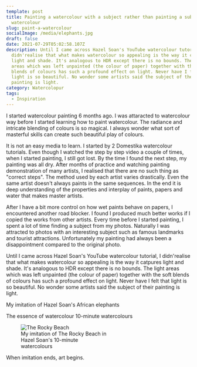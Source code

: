 ```yaml
---
template: post
title: Painting a watercolour with a subject rather than painting a subject with
  watercolour
slug: paint-a-watercolour
socialImage: /media/elephants.jpg
draft: false
date: 2021-07-29T05:02:58.107Z
description: Until I came across Hazel Soan's YouTube watercolour tutorial, I
  didn'realise that what makes watercolour so appealing is the way it catpures
  light and shade. It's analogous to HDR except there is no bounds. The light
  areas which was left unpainted (the colour of paper) together with the soft
  blends of colours has such a profound effect on light. Never have I felt that
  light is so beautiful. No wonder some artists said the subject of their
  painting is light.
category: Watercolopur
tags:
  - Inspiration
---
```

I started watercolour painting 6 months ago. I was attaracted to watercolour way before I started learning how to paint watercolour. The radiance and intricate blending of colours is so magical. I always wonder what sort of masterful skills can create such beautiful play of colours.

It is not an easy media to learn. I started by 2 Domestika watercolour tutorials. Even though I watched the step by step video a couple of times, when I started painting, I still got lost. By the time I found the next step, my painting was all dry. After months of practice and watching painting demonstration of many artists, I realised that there are no such thing as "correct steps". The method used by each artist varies drastically. Even the same artist doesn't always paints in the same sequences. In the end it is deep understanding of the properties and interplay of paints, papers and water that makes master artists. 

After I have a bit more control on how wet paints behave on papers, I encountered another road blocker. I found I produced much better works if I copied the works from other artists. Every time before I started painting, I spent a lot of time finding a subject from my photos. Naturally I was attracted to photos with an interesting subject such as famous landmarks and tourist attractions. Unfortunately my painting had always been a disappointment compared to the original photo.

Until I came across Hazel Soan's YouTube watercolour tutorial, I didn'realise that what makes watercolour so appealing is the way it catpures light and shade. It's analogous to HDR except there is no bounds. The light areas which was left unpainted (the colour of paper) together with the soft blends of colours has such a profound effect on light. Never have I felt that light is so beautiful. No wonder some artists said the subject of their painting is light.  

My imitation of Hazel Soan's African elephants

The essence of watercolour 10-minute watercolours

<figure class="float-right" style="width: 240px">
	<img src="/media/img_3429.jpg" alt="The Rocky Beach">
	<figcaption>My imitation of The Rocky Beach in Hazel Soan's 10-minute watercolours</figcaption>
</figure>

When imitation ends, art begins.